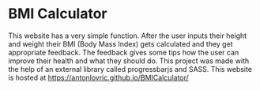 # BMI Calculator

This website has a very simple function. After the user inputs
their height and weight their BMI (Body Mass Index) gets
calculated and they get appropriate feedback. The feedback gives
some tips how the user can improve their health and what they
should do. This project was made with the help of an external
library called progressbarjs and SASS.
This website is hosted at https://antonlovric.github.io/BMICalculator/
